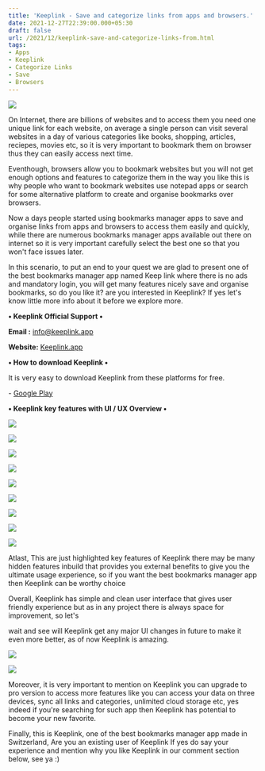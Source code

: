 ```yaml
---
title: 'Keeplink - Save and categorize links from apps and browsers.'
date: 2021-12-27T22:39:00.000+05:30
draft: false
url: /2021/12/keeplink-save-and-categorize-links-from.html
tags: 
- Apps
- Keeplink
- Categorize Links
- Save
- Browsers
---
```


 [![](https://lh3.googleusercontent.com/-_V97zV95FUs/YcnzS-M6JfI/AAAAAAAAIHc/eOFzbci_my0MLGjymb1D1aIdskGM-AOUgCNcBGAsYHQ/s1600/1640624967154741-0.png)](https://lh3.googleusercontent.com/-_V97zV95FUs/YcnzS-M6JfI/AAAAAAAAIHc/eOFzbci_my0MLGjymb1D1aIdskGM-AOUgCNcBGAsYHQ/s1600/1640624967154741-0.png) 

  

On Internet, there are billions of websites and to access them you need one unique link for each website, on average a single person can visit several websites in a day of various categories like books, shopping, articles, reciepes, movies etc, so it is very important to bookmark them on browser thus they can easily access next time.

  

Eventhough, browsers allow you to bookmark websites but you will not get enough options and features to categorize them in the way you like this is why people who want to bookmark websites use notepad apps or search for some alternative platform to create and organise bookmarks over browsers.

  

Now a days people started using bookmarks manager apps to save and organise links from apps and browsers to access them easily and quickly, while there are numerous bookmarks manager apps available out there on internet so it is very important carefully select the best one so that you won't face issues later.

  

In this scenario, to put an end to your quest we are glad to present one of the best bookmarks manager app named Keep link where there is no ads and mandatory login, you will get many features nicely save and organise bookmarks, so do you like it? are you interested in Keeplink? If yes let's know little more info about it before we explore more.

  

**• Keeplink Official Support •**

**Email :** [info@keeplink.app](mailto:info@keeplink.app)

**Website:** [Keeplink.app](http://Keeplink.app)

  

**• How to download Keeplink •**

It is very easy to download Keeplink from these platforms for free.

  

\- [Google Play](https://play.google.com/store/apps/details?id=org.erikjaen.tidylinksv2)

  

**• Keeplink key features with UI / UX Overview •**

 **[![](https://lh3.googleusercontent.com/-dEy2Meqo8eU/YcnzR_dSWgI/AAAAAAAAIHY/H4Tkl7DflFEMIPwG9bAySdApAUFFxjcQwCNcBGAsYHQ/s1600/1640624964216312-1.png)](https://lh3.googleusercontent.com/-dEy2Meqo8eU/YcnzR_dSWgI/AAAAAAAAIHY/H4Tkl7DflFEMIPwG9bAySdApAUFFxjcQwCNcBGAsYHQ/s1600/1640624964216312-1.png)** 

 **[![](https://lh3.googleusercontent.com/-jsp3MhQ1Z6E/YcnzRC7P68I/AAAAAAAAIHU/z9-XD2QXUwkxCX68URbolYqxG7w8FbBJwCNcBGAsYHQ/s1600/1640624960718603-2.png)](https://lh3.googleusercontent.com/-jsp3MhQ1Z6E/YcnzRC7P68I/AAAAAAAAIHU/z9-XD2QXUwkxCX68URbolYqxG7w8FbBJwCNcBGAsYHQ/s1600/1640624960718603-2.png)** 

 **[![](https://lh3.googleusercontent.com/-_QRQRrov9oU/YcnzQZnXYkI/AAAAAAAAIHQ/C4hjpmIj1mw9EaexElKPVV4KxYTf8XniACNcBGAsYHQ/s1600/1640624956885908-3.png)](https://lh3.googleusercontent.com/-_QRQRrov9oU/YcnzQZnXYkI/AAAAAAAAIHQ/C4hjpmIj1mw9EaexElKPVV4KxYTf8XniACNcBGAsYHQ/s1600/1640624956885908-3.png)** 

 **[![](https://lh3.googleusercontent.com/-rjb78Isib0I/YcnzPZEvB6I/AAAAAAAAIHM/CRUqvz-ChLs850D7CY89I8GegZjn-PELQCNcBGAsYHQ/s1600/1640624952473568-4.png)](https://lh3.googleusercontent.com/-rjb78Isib0I/YcnzPZEvB6I/AAAAAAAAIHM/CRUqvz-ChLs850D7CY89I8GegZjn-PELQCNcBGAsYHQ/s1600/1640624952473568-4.png)** 

 **[![](https://lh3.googleusercontent.com/-9pM7xZZzWtE/YcnzOF3OsmI/AAAAAAAAIHI/4OjreX4XTJsGJOoSCYom1AiaaoVboFt5ACNcBGAsYHQ/s1600/1640624949041326-5.png)](https://lh3.googleusercontent.com/-9pM7xZZzWtE/YcnzOF3OsmI/AAAAAAAAIHI/4OjreX4XTJsGJOoSCYom1AiaaoVboFt5ACNcBGAsYHQ/s1600/1640624949041326-5.png)** 

 **[![](https://lh3.googleusercontent.com/-dxPrNW2NkhA/YcnzNYEfyBI/AAAAAAAAIHE/6EM1PA8VcckDWtCI0_Y68GAXo83BgbT8gCNcBGAsYHQ/s1600/1640624945775756-6.png)](https://lh3.googleusercontent.com/-dxPrNW2NkhA/YcnzNYEfyBI/AAAAAAAAIHE/6EM1PA8VcckDWtCI0_Y68GAXo83BgbT8gCNcBGAsYHQ/s1600/1640624945775756-6.png)** 

 **[![](https://lh3.googleusercontent.com/-OZ1WAiIs_ZY/YcnzMomY-BI/AAAAAAAAIHA/QIompOFT7X0LL8wpFIVUx5PdrudVAa4kACNcBGAsYHQ/s1600/1640624942795541-7.png)](https://lh3.googleusercontent.com/-OZ1WAiIs_ZY/YcnzMomY-BI/AAAAAAAAIHA/QIompOFT7X0LL8wpFIVUx5PdrudVAa4kACNcBGAsYHQ/s1600/1640624942795541-7.png)** 

 **[![](https://lh3.googleusercontent.com/-nnwebJkZDCQ/YcnzL826bRI/AAAAAAAAIG8/ivzT0LOPBuouTHr6LQa02GmK0QteUSM_QCNcBGAsYHQ/s1600/1640624939666959-8.png)](https://lh3.googleusercontent.com/-nnwebJkZDCQ/YcnzL826bRI/AAAAAAAAIG8/ivzT0LOPBuouTHr6LQa02GmK0QteUSM_QCNcBGAsYHQ/s1600/1640624939666959-8.png)** 

 **[![](https://lh3.googleusercontent.com/-qSsgSU4pt8s/YcnzK6LvLlI/AAAAAAAAIG4/Xtf05UXCbdsqV7AzbIzN4Hr8Be_UNBE8wCNcBGAsYHQ/s1600/1640624936091193-9.png)](https://lh3.googleusercontent.com/-qSsgSU4pt8s/YcnzK6LvLlI/AAAAAAAAIG4/Xtf05UXCbdsqV7AzbIzN4Hr8Be_UNBE8wCNcBGAsYHQ/s1600/1640624936091193-9.png)** 

Atlast, This are just highlighted key features of Keeplink there may be many hidden features inbuild that provides you external benefits to give you the ultimate usage experience, so if you want the best bookmarks manager app then Keeplink can be worthy choice

  

Overall, Keeplink has simple and clean user interface that gives user friendly experience but as in any project there is always space for improvement, so let's 

wait and see will Keeplink get any major UI changes in future to make it even more better, as of now Keeplink is amazing.

  

 [![](https://lh3.googleusercontent.com/-lvSv5Jup03s/YcnzKC_LSCI/AAAAAAAAIG0/tAumf0HPD84S_4kBK1GR4qS_-RGvIUDfwCNcBGAsYHQ/s1600/1640624931372966-10.png)](https://lh3.googleusercontent.com/-lvSv5Jup03s/YcnzKC_LSCI/AAAAAAAAIG0/tAumf0HPD84S_4kBK1GR4qS_-RGvIUDfwCNcBGAsYHQ/s1600/1640624931372966-10.png) 

  

 [![](https://lh3.googleusercontent.com/-Acv3oeku7l0/YcnzI7cSg8I/AAAAAAAAIGw/-0RDQE2uAGERzJ6kmUbnEuMbyfodeWeDwCNcBGAsYHQ/s1600/1640624926365883-11.png)](https://lh3.googleusercontent.com/-Acv3oeku7l0/YcnzI7cSg8I/AAAAAAAAIGw/-0RDQE2uAGERzJ6kmUbnEuMbyfodeWeDwCNcBGAsYHQ/s1600/1640624926365883-11.png) 

  

Moreover, it is very important to mention on Keeplink you can upgrade to pro version to access more features like you can access your data on three devices, sync all links and categories, unlimited cloud storage etc, yes indeed if you're searching for such app then Keeplink has potential to become your new favorite.

  

Finally, this is Keeplink, one of the best bookmarks manager app made in Switzerland, Are you an existing user of Keeplink If yes do say your experience and mention why you like Keeplink in our comment section below, see ya :)